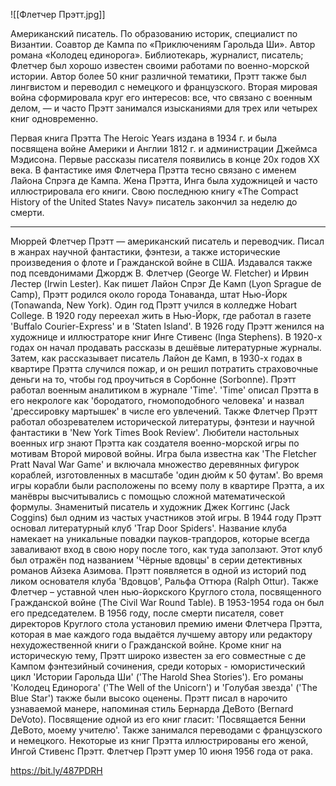 ![[Флетчер Прэтт.jpg]]

Американский писатель. По образованию историк, специалист по Византии. Соавтор де Кампа по «Приключениям Гарольда Ши». Автор романа «Колодец единорога». Библиотекарь, журналист, писатель; Флетчер был хорошо известен своими работами по военно-морской истории. Автор более 50 книг различной тематики, Прэтт также был лингвистом и переводил с немецкого и французского. Вторая мировая война сформировала круг его интересов: все, что связано с военным делом, — и часто Прэтт занимался изысканиями для трех или четырех книг одновременно.

Первая книга Прэтта The Heroic Years издана в 1934 г. и была посвящена войне Америки и Англии 1812 г. и администрации Джеймса Мэдисона. Первые рассказы писателя появились в конце 20х годов ХХ века. В фантастике имя Флетчера Прэтта тесно связано с именем Лайона Спрэга де Кампа. Жена Прэтта, Инга была художницей и часто иллюстрировала его книги. Свою последнюю книгу «The Compact History of the United States Navy» писатель закончил за неделю до смерти.

***
Мюррей Флетчер Прэтт — американский писатель и переводчик. Писал в жанрах научной фантастики, фэнтези, а также исторические произведения о флоте и Гражданской войне в США. Издавался также под псевдонимами Джордж В. Флетчер (George W. Fletcher) и Ирвин Лестер (Irwin Lester). Как пишет Лайон Спрэг Де Камп (Lyon Sprague de Camp), Прэтт родился около города Тонаванда, штат Нью-Йорк (Tonawanda, New York). Один год Прэтт учился в колледже Hobart College. В 1920 году переехал жить в Нью-Йорк, где работал в газете 'Buffalo Courier-Express' и в 'Staten Island'. В 1926 году Прэтт женился на художнице и иллюстраторе книг Инге Стивенс (Inga Stephens). В 1920-х годах он начал продавать рассказы в дешёвые литературные журналы. Затем, как рассказывает писатель Лайон де Камп, в 1930-х годах в квартире Прэтта случился пожар, и он решил потратить страховочные деньги на то, чтобы год проучиться в Сорбонне (Sorbonne). Прэтт работал военным аналитиком в журнале 'Time'. 'Time' описал Прэтта в его некрологе как 'бородатого, гномоподобного человека' и назвал 'дрессировку мартышек' в числе его увлечений. Также Флетчер Прэтт работал обозревателем исторической литературы, фэнтези и научной фантастики в 'New York Times Book Review'. Любители настольных военных игр знают Прэтта как создателя военно-морской игры по мотивам Второй мировой войны. Игра была известна как 'The Fletcher Pratt Naval War Game' и включала множество деревянных фигурок кораблей, изготовленных в масштабе 'один дюйм к 50 футам'. Во время игры корабли были расположены по всему полу в квартире Прэтта, а их манёвры высчитывались с помощью сложной математической формулы. Знаменитый писатель и художник Джек Коггинс (Jack Coggins) был одним из частых участников этой игры. В 1944 году Прэтт основал литературный клуб 'Trap Door Spiders'. Название клуба намекает на уникальные повадки пауков-трапдоров, которые всегда заваливают вход в свою нору после того, как туда заползают. Этот клуб был отражён под названием 'Чёрные вдовцы' в серии детективных романов Айзека Азимова. Прэтт появляется в одной из историй под ликом основателя клуба 'Вдовцов', Ральфа Оттюра (Ralph Ottur). Также Флетчер – уставной член нью-йоркского Круглого стола, посвященного Гражданской войне (The Civil War Round Table). В 1953-1954 года он был его председателем. В 1956 году, после смерти писателя, совет директоров Круглого стола установил премию имени Флетчера Прэтта, которая в мае каждого года выдаётся лучшему автору или редактору нехудожественной книги о Гражданской войне. Кроме книг на историческую тему, Прэтт широко известен за его совместные с де Кампом фэнтезийный сочинения, среди которых - юмористический цикл 'Истории Гарольда Ши' ('The Harold Shea Stories'). Его романы 'Колодец Единорога' ('The Well of the Unicorn') и 'Голубая звезда' ('The Blue Star') также были высоко оценены. Прэтт писал в нарочито узнаваемой манере, напоминая стиль Бернарда ДеВото (Bernard DeVoto). Посвящение одной из его книг гласит: 'Посвящается Бенни ДеВото, моему учителю'. Также занимался переводами с французского и немецкого. Некоторые из книг Прэтта иллюстрированы его женой, Ингой Стивенс Прэтт. Флетчер Прэтт умер 10 июня 1956 года от рака.

https://bit.ly/487PDRH